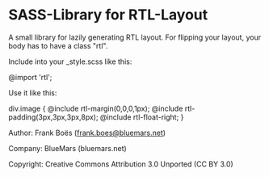 SASS-Library for RTL-Layout
===========================

A small library for lazily generating RTL layout. For flipping your layout, your body has to have a class "rtl".

Include into your _style.scss like this:

  @import 'rtl';

Use it like this:

  div.image {
    @include rtl-margin(0,0,0,1px);
    @include rtl-padding(3px,3px,3px,8px);
    @include rtl-float-right;
  }


Author:      Frank Boës (frank.boes@bluemars.net)

Company:     BlueMars (bluemars.net)

Copyright:   Creative Commons Attribution 3.0 Unported (CC BY 3.0)
